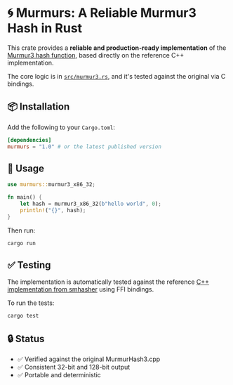 # 🌀 Murmurs: A Reliable Murmur3 Hash in Rust

This crate provides a **reliable and production-ready implementation** of the [Murmur3 hash function](https://github.com/aappleby/smhasher/blob/master/src/MurmurHash3.cpp), based directly on the reference C++ implementation.

The core logic is in [`src/murmur3.rs`](src/murmur3.rs), and it's tested against the original via C bindings.

## 📦 Installation
Add the following to your `Cargo.toml`:

```toml
[dependencies]
murmurs = "1.0" # or the latest published version
```

## 🚀 Usage
```rust
use murmurs::murmur3_x86_32;

fn main() {
    let hash = murmur3_x86_32(b"hello world", 0);
    println!("{}", hash);
}
```

Then run:
```sh
cargo run
```

## ✅ Testing
The implementation is automatically tested against the reference [C++ implementation from smhasher](https://github.com/aappleby/smhasher/blob/master/src/MurmurHash3.cpp) using FFI bindings.

To run the tests:
```sh
cargo test
```

## 🔒 Status
- ✅ Verified against the original MurmurHash3.cpp
- ✅ Consistent 32-bit and 128-bit output
- ✅ Portable and deterministic
 